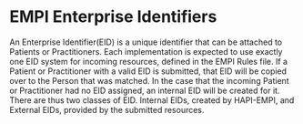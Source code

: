 # EMPI Enterprise Identifiers

An Enterprise Identifier(EID) is a unique identifier that can be attached to Patients or Practitioners. Each implementation is expected to use exactly one EID system for incoming resources, defined in the EMPI Rules file. If a Patient or Practitioner with a valid EID is submitted, that EID will be copied over to the Person that was matched. In the case that the incoming Patient or Practitioner had no EID assigned, an internal EID will be created for it. There are thus two classes of EID. Internal EIDs, created by HAPI-EMPI, and External EIDs, provided by the submitted resources.


